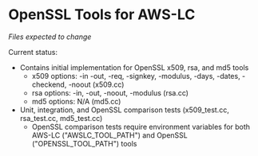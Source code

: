 # OpenSSL Tools for AWS-LC
*Files expected to change*

Current status:
* Contains initial implementation for OpenSSL x509, rsa, and md5 tools
  * x509 options: -in -out, -req, -signkey, -modulus, -days, -dates,
    -checkend, -noout (x509.cc)
  * rsa options: -in, -out, -noout, -modulus (rsa.cc)
  * md5 options: N/A (md5.cc)
* Unit, integration, and OpenSSL comparison tests (x509_test.cc, rsa_test.cc, md5_test.cc)
  * OpenSSL comparison tests require environment variables for both AWS-LC ("AWSLC_TOOL_PATH") and OpenSSL ("OPENSSL_TOOL_PATH") tools

